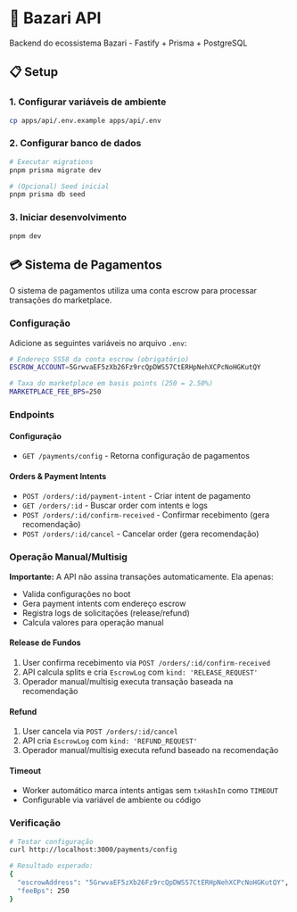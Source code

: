 # 🚀 Bazari API

Backend do ecossistema Bazari - Fastify + Prisma + PostgreSQL

## 📋 Setup

### 1. Configurar variáveis de ambiente

```bash
cp apps/api/.env.example apps/api/.env
```

### 2. Configurar banco de dados

```bash
# Executar migrations
pnpm prisma migrate dev

# (Opcional) Seed inicial
pnpm prisma db seed
```

### 3. Iniciar desenvolvimento

```bash
pnpm dev
```

## 💳 Sistema de Pagamentos

O sistema de pagamentos utiliza uma conta escrow para processar transações do marketplace.

### Configuração

Adicione as seguintes variáveis no arquivo `.env`:

```bash
# Endereço SS58 da conta escrow (obrigatório)
ESCROW_ACCOUNT=5GrwvaEF5zXb26Fz9rcQpDWS57CtERHpNehXCPcNoHGKutQY

# Taxa do marketplace em basis points (250 = 2.50%)
MARKETPLACE_FEE_BPS=250
```

### Endpoints

#### Configuração
- `GET /payments/config` - Retorna configuração de pagamentos

#### Orders & Payment Intents
- `POST /orders/:id/payment-intent` - Criar intent de pagamento
- `GET /orders/:id` - Buscar order com intents e logs
- `POST /orders/:id/confirm-received` - Confirmar recebimento (gera recomendação)
- `POST /orders/:id/cancel` - Cancelar order (gera recomendação)

### Operação Manual/Multisig

**Importante:** A API não assina transações automaticamente. Ela apenas:
- Valida configurações no boot
- Gera payment intents com endereço escrow
- Registra logs de solicitações (release/refund)
- Calcula valores para operação manual

#### Release de Fundos
1. User confirma recebimento via `POST /orders/:id/confirm-received`
2. API calcula splits e cria `EscrowLog` com `kind: 'RELEASE_REQUEST'`
3. Operador manual/multisig executa transação baseada na recomendação

#### Refund
1. User cancela via `POST /orders/:id/cancel`
2. API cria `EscrowLog` com `kind: 'REFUND_REQUEST'`
3. Operador manual/multisig executa refund baseado na recomendação

#### Timeout
- Worker automático marca intents antigas sem `txHashIn` como `TIMEOUT`
- Configurable via variável de ambiente ou código

### Verificação

```bash
# Testar configuração
curl http://localhost:3000/payments/config

# Resultado esperado:
{
  "escrowAddress": "5GrwvaEF5zXb26Fz9rcQpDWS57CtERHpNehXCPcNoHGKutQY",
  "feeBps": 250
}
```